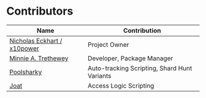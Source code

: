 # Contributors

| Name | Contribution |
|------|--------------|
| [Nicholas Eckhart / x10power](http://github.com/x10power) | Project Owner |
| [Minnie A. Trethewey](http://github.com/miketrethewey)    | Developer, Package Manager |
| [Poolsharky](http://github.com/Poolsharky)                | Auto-tracking Scripting, Shard Hunt Variants |
| [Joat](http://github.com/JoatDelia)                       | Access Logic Scripting |
